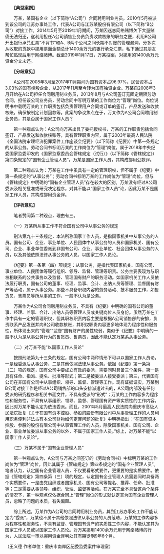 　　**【典型案例】**

　　万某，某国有企业（以下简称“A公司”）合同聘用制业务员，2010年5月被派到该公司的江苏办事处工作，代表A公司与江苏某股份有限公司（以下简称“B公司”）对接工作。2014年5月至2019年1月期间，万某因迷恋网络赌博欠下大量赌债无法归还，遂利用担任A公司销售业务员负责收款核账的职务之便，利用B公司开出银行承兑汇票“不背书”和A、B两个公司之间长期不对账的管理漏洞，分多次从收取的货款中挪用票面金额总计1400余万元的银行承兑汇票，私下通过其朋友帮忙贴现后用于网络赌博。截至2019年1月17日，万某投案，对挪用的1400余万元资金分文未还。

　　**【分歧意见】**

　　A公司在2008年3月至2017年11月期间为国有资本占96.97%，民营资本占3.03%的国有控股企业，从2017年11月至今转为国有独资企业。万某自2008年3月开始在A公司担任合同聘用制业务员，2013年8月与A公司签订无固定期限劳动合同，担任该公司业务员，劳动合同中写明万某的工作岗位为“管理”岗位。岗位说明书中载明万某的工作职责包括负责管理用户合同或订单的签订，产品发送和收款核账，确保按制定计划回款等。此案的争议焦点在于，万某作为A公司合同聘用制业务员，其是否属于国家工作人员？

　　第一种观点认为：A公司向万某出具了委托授权书，万某的工作职责包括合同签订、产品发送和收款核账等，具有管理职责内容，属于2003年最高人民法院《全国法院审理经济犯罪案件工作座谈会纪要》（以下简称《纪要》）中第一条规定的从事公务。劳动合同书标明万某的工作岗位为“管理”岗位，属于2018年中央纪委国家监委印发的《国家监察委员会管辖规定（试行）》（以下简称《管辖规定》）第四条规定的“国有企业管理人员”，万某是国家工作人员，其构成挪用公款罪。

　　第二种观点认为：万某在工作中虽具有一定的管理职权，但不属于《纪要》中第一条规定的“从事公务”；劳动合同书标明万某的工作岗位为“管理”岗位，但与《管辖规定》中明确的“国有企业管理人员”存在较大的区别。万某没有经过A公司委派及相关批准或研究决定程序，对其不能以“国家工作人员”论，因此万某不是国家工作人员，其构成挪用资金罪。

　　**【评析意见】**

　　笔者赞同第二种观点，理由有三。

　　（一）万某所从事工作不符合国有公司中从事公务的规定

　　刑法第九十三条规定，本法所称国家工作人员，是指国家机关中从事公务的人员。国有公司、企业、事业单位、人民团体中从事公务的人员和国家机关、国有公司、企业、事业单位委派到非国有公司、企业、事业单位、社会团体从事公务的人员，以及其他依照法律从事公务的人员，以国家工作人员论。

　　《纪要》第一条第（四）项规定：从事公务，是指代表国家机关、国有公司、事业单位、人民团体等履行组织、领导、监督、管理等职责。公务主要表现为与职权相联系的公共事务以及监督、管理国有财产的职务活动。如国家机关工作人员依法履行职责，国有公司的董事、经理、监事、会计、出纳人员等管理、监督国有财产等活动，属于从事公务。那些不具备职权内容的劳务活动、技术服务工作，如售货员、售票员等所从事的工作，一般不认为是公务。

　　万某作为A公司合同聘用制业务员，不具有《纪要》中明确的国有公司的董事、经理、监事、会计、出纳人员等管理人员或关键岗位人员身份。虽然万某在工作中具有一定的管理职权，但其职权职责内容主要是根据A公司销售部的安排，负责联系产品发送并向B公司收款核账，其职权职责内容更多地体现为程序性和服务性，所体现出来的“管理”“监督”国有财产的属性较弱，类似于《纪要》中明确的一般不认为是从事公务行为的售货员、售票员，因此不能认定万某系从事公务。

　　（二）对万某不能“以国家工作人员论”

　　按照刑法第九十三条的规定，国有公司中两种情形下可以以国家工作人员论，一是经委派后从事公务，二是其他依照法律从事公务。依据《纪要》第一条第（二）项的规定，国有公司中要成立有效的委派，需要同时具备三个条件，第一是具有任命、指派、提名、批准等形式；第二是被委派人接受委派；第三，代表国有公司在非国有公司中从事组织、领导、监督、管理等工作。现有证据证实，万某到B公司对接工作是经过A公司销售部的口头安排派遣过去的，A公司内部没有任何委派的研究程序和相关书面文件，不具有委派的“形式”；万某的工作内容多为程序性和服务性，不具有从事组织、领导、监督、管理国有资产等实质性的工作内容，因此对万某不能认定为依法委派。而且，2001年5月最高人民法院向重庆市高级人民法院批复《关于在国有资本控股、参股的股份有限公司中从事管理工作的人员利用职务便利非法占有本公司财物如何定罪问题的批复》中明确指出：“在国有资本控股、参股的股份有限公司中从事管理工作的人员，除受国家机关、国有公司、企业、事业单位委派从事公务的以外，不属于国家工作人员。”综上，对万某不能“以国家工作人员论”。

　　（三）万某不属于“国有企业管理人员”

　　第一种观点认为，A公司与万某之间签订的《劳动合同书》中标明万某的工作岗位为“管理”岗位，因此其属于《管辖规定》第四条规定的“国有企业管理人员”。笔者认为，认定国有企业管理人员，不仅要看形式要件，更重要的是实质要件。依据《管辖规定》第四条第（三）项的规定，认定国有企业管理人员需要同时具备两个实质要件，一是由党组织或者国家机关、国有公司等提名、推荐、任命、批准等；二是需要从事领导、组织、管理、监督等活动。在万某完全不具备这两个条件的情况下，第一种观点仅依据合同上“管理”岗位的形式就认定其为国有企业管理人员，忽略了问题的本质，有失偏颇。

　　综上所述，万某作为A公司的合同聘用制业务员，其到江苏办事处工作不能认定为“委派”，万某也不属于其他依照法律从事公务的人员范畴，万某的工作内容多为程序性和服务性，不具有监督、管理国有资产的实质性工作内容，不能认定其为国家工作人员或以国家工作人员论。对万某挪用1400余万元用于网络赌博的行为，人民法院一审以挪用资金罪判处其有期徒刑9年6个月。

（王义德 作者单位：重庆市南岸区纪委监委案件审理室）